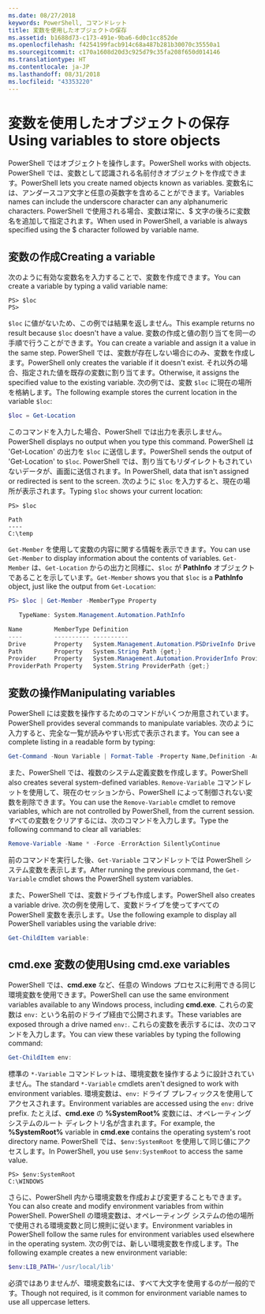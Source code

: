 ```yaml
---
ms.date: 08/27/2018
keywords: PowerShell, コマンドレット
title: 変数を使用したオブジェクトの保存
ms.assetid: b1688d73-c173-491e-9ba6-6d0c1cc852de
ms.openlocfilehash: f4254199facb914c68a487b281b30070c35550a1
ms.sourcegitcommit: c170a1608d20d3c925d79c35fa208f650d014146
ms.translationtype: HT
ms.contentlocale: ja-JP
ms.lasthandoff: 08/31/2018
ms.locfileid: "43353220"
---
```

# <a name="using-variables-to-store-objects"></a><span data-ttu-id="18b6a-103">変数を使用したオブジェクトの保存</span><span class="sxs-lookup"><span data-stu-id="18b6a-103">Using variables to store objects</span></span>

<span data-ttu-id="18b6a-104">PowerShell ではオブジェクトを操作します。</span><span class="sxs-lookup"><span data-stu-id="18b6a-104">PowerShell works with objects.</span></span> <span data-ttu-id="18b6a-105">PowerShell では、変数として認識される名前付きオブジェクトを作成できます。</span><span class="sxs-lookup"><span data-stu-id="18b6a-105">PowerShell lets you create named objects known as variables.</span></span>
<span data-ttu-id="18b6a-106">変数名には、アンダースコア文字と任意の英数字を含めることができます。</span><span class="sxs-lookup"><span data-stu-id="18b6a-106">Variables names can include the underscore character can any alphanumeric characters.</span></span> <span data-ttu-id="18b6a-107">PowerShell で使用される場合、変数は常に、\$ 文字の後ろに変数名を追加して指定されます。</span><span class="sxs-lookup"><span data-stu-id="18b6a-107">When used in PowerShell, a variable is always specified using the \$ character followed by variable name.</span></span>

## <a name="creating-a-variable"></a><span data-ttu-id="18b6a-108">変数の作成</span><span class="sxs-lookup"><span data-stu-id="18b6a-108">Creating a variable</span></span>

<span data-ttu-id="18b6a-109">次のように有効な変数名を入力することで、変数を作成できます。</span><span class="sxs-lookup"><span data-stu-id="18b6a-109">You can create a variable by typing a valid variable name:</span></span>

```
PS> $loc
PS>
```

<span data-ttu-id="18b6a-110">`$loc` に値がないため、この例では結果を返しません。</span><span class="sxs-lookup"><span data-stu-id="18b6a-110">This example returns no result because `$loc` doesn't have a value.</span></span> <span data-ttu-id="18b6a-111">変数の作成と値の割り当てを同一の手順で行うことができます。</span><span class="sxs-lookup"><span data-stu-id="18b6a-111">You can create a variable and assign it a value in the same step.</span></span> <span data-ttu-id="18b6a-112">PowerShell では、変数が存在しない場合にのみ、変数を作成します。</span><span class="sxs-lookup"><span data-stu-id="18b6a-112">PowerShell only creates the variable if it doesn't exist.</span></span>
<span data-ttu-id="18b6a-113">それ以外の場合、指定された値を既存の変数に割り当てます。</span><span class="sxs-lookup"><span data-stu-id="18b6a-113">Otherwise, it assigns the specified value to the existing variable.</span></span> <span data-ttu-id="18b6a-114">次の例では、変数 `$loc` に現在の場所を格納します。</span><span class="sxs-lookup"><span data-stu-id="18b6a-114">The following example stores the current location in the variable `$loc`:</span></span>

```powershell
$loc = Get-Location
```

<span data-ttu-id="18b6a-115">このコマンドを入力した場合、PowerShell では出力を表示しません。</span><span class="sxs-lookup"><span data-stu-id="18b6a-115">PowerShell displays no output when you type this command.</span></span> <span data-ttu-id="18b6a-116">PowerShell は 'Get-Location' の出力を `$loc` に送信します。</span><span class="sxs-lookup"><span data-stu-id="18b6a-116">PowerShell sends the output of 'Get-Location' to `$loc`.</span></span> <span data-ttu-id="18b6a-117">PowerShell では、割り当てもリダイレクトもされていないデータが、画面に送信されます。</span><span class="sxs-lookup"><span data-stu-id="18b6a-117">In PowerShell, data that isn't assigned or redirected is sent to the screen.</span></span> <span data-ttu-id="18b6a-118">次のように `$loc` を入力すると、現在の場所が表示されます。</span><span class="sxs-lookup"><span data-stu-id="18b6a-118">Typing `$loc` shows your current location:</span></span>

```
PS> $loc

Path
----
C:\temp
```

<span data-ttu-id="18b6a-119">`Get-Member` を使用して変数の内容に関する情報を表示できます。</span><span class="sxs-lookup"><span data-stu-id="18b6a-119">You can use `Get-Member` to display information about the contents of variables.</span></span> <span data-ttu-id="18b6a-120">`Get-Member` は、`Get-Location` からの出力と同様に、`$loc` が **PathInfo** オブジェクトであることを示しています。</span><span class="sxs-lookup"><span data-stu-id="18b6a-120">`Get-Member` shows you that `$loc` is a **PathInfo** object, just like the output from `Get-Location`:</span></span>

```powershell
PS> $loc | Get-Member -MemberType Property

   TypeName: System.Management.Automation.PathInfo

Name         MemberType Definition
----         ---------- ----------
Drive        Property   System.Management.Automation.PSDriveInfo Drive {get;}
Path         Property   System.String Path {get;}
Provider     Property   System.Management.Automation.ProviderInfo Provider {...
ProviderPath Property   System.String ProviderPath {get;}
```

## <a name="manipulating-variables"></a><span data-ttu-id="18b6a-121">変数の操作</span><span class="sxs-lookup"><span data-stu-id="18b6a-121">Manipulating variables</span></span>

<span data-ttu-id="18b6a-122">PowerShell には変数を操作するためのコマンドがいくつか用意されています。</span><span class="sxs-lookup"><span data-stu-id="18b6a-122">PowerShell provides several commands to manipulate variables.</span></span> <span data-ttu-id="18b6a-123">次のように入力すると、完全な一覧が読みやすい形式で表示されます。</span><span class="sxs-lookup"><span data-stu-id="18b6a-123">You can see a complete listing in a readable form by typing:</span></span>

```powershell
Get-Command -Noun Variable | Format-Table -Property Name,Definition -AutoSize -Wrap
```

<span data-ttu-id="18b6a-124">また、PowerShell では、複数のシステム定義変数を作成します。</span><span class="sxs-lookup"><span data-stu-id="18b6a-124">PowerShell also creates several system-defined variables.</span></span> <span data-ttu-id="18b6a-125">`Remove-Variable` コマンドレットを使用して、現在のセッションから、PowerShell によって制御されない変数を削除できます。</span><span class="sxs-lookup"><span data-stu-id="18b6a-125">You can use the `Remove-Variable` cmdlet to remove variables, which are not controlled by PowerShell, from the current session.</span></span> <span data-ttu-id="18b6a-126">すべての変数をクリアするには、次のコマンドを入力します。</span><span class="sxs-lookup"><span data-stu-id="18b6a-126">Type the following command to clear all variables:</span></span>

```powershell
Remove-Variable -Name * -Force -ErrorAction SilentlyContinue
```

<span data-ttu-id="18b6a-127">前のコマンドを実行した後、`Get-Variable` コマンドレットでは PowerShell システム変数を表示します。</span><span class="sxs-lookup"><span data-stu-id="18b6a-127">After running the previous command, the `Get-Variable` cmdlet shows the PowerShell system variables.</span></span>

<span data-ttu-id="18b6a-128">また、PowerShell では、変数ドライブも作成します。</span><span class="sxs-lookup"><span data-stu-id="18b6a-128">PowerShell also creates a variable drive.</span></span> <span data-ttu-id="18b6a-129">次の例を使用して、変数ドライブを使ってすべての PowerShell 変数を表示します。</span><span class="sxs-lookup"><span data-stu-id="18b6a-129">Use the following example to display all PowerShell variables using the variable drive:</span></span>

```powershell
Get-ChildItem variable:
```

## <a name="using-cmdexe-variables"></a><span data-ttu-id="18b6a-130">cmd.exe 変数の使用</span><span class="sxs-lookup"><span data-stu-id="18b6a-130">Using cmd.exe variables</span></span>

<span data-ttu-id="18b6a-131">PowerShell では、**cmd.exe** など、任意の Windows プロセスに利用できる同じ環境変数を使用できます。</span><span class="sxs-lookup"><span data-stu-id="18b6a-131">PowerShell can use the same environment variables available to any Windows process, including **cmd.exe**.</span></span> <span data-ttu-id="18b6a-132">これらの変数は `env:` という名前のドライブ経由で公開されます。</span><span class="sxs-lookup"><span data-stu-id="18b6a-132">These variables are exposed through a drive named `env:`.</span></span> <span data-ttu-id="18b6a-133">これらの変数を表示するには、次のコマンドを入力します。</span><span class="sxs-lookup"><span data-stu-id="18b6a-133">You can view these variables by typing the following command:</span></span>

```powershell
Get-ChildItem env:
```

<span data-ttu-id="18b6a-134">標準の `*-Variable` コマンドレットは、環境変数を操作するように設計されていません。</span><span class="sxs-lookup"><span data-stu-id="18b6a-134">The standard `*-Variable` cmdlets aren't designed to work with environment variables.</span></span> <span data-ttu-id="18b6a-135">環境変数は、`env:` ドライブ プレフィックスを使用してアクセスされます。</span><span class="sxs-lookup"><span data-stu-id="18b6a-135">Environment variables are accessed using the `env:` drive prefix.</span></span> <span data-ttu-id="18b6a-136">たとえば、**cmd.exe** の **%SystemRoot%** 変数には、オペレーティング システムのルート ディレクトリ名が含まれます。</span><span class="sxs-lookup"><span data-stu-id="18b6a-136">For example, the **%SystemRoot%** variable in **cmd.exe** contains the operating system's root directory name.</span></span> <span data-ttu-id="18b6a-137">PowerShell では、`$env:SystemRoot` を使用して同じ値にアクセスします。</span><span class="sxs-lookup"><span data-stu-id="18b6a-137">In PowerShell, you use `$env:SystemRoot` to access the same value.</span></span>

```
PS> $env:SystemRoot
C:\WINDOWS
```

<span data-ttu-id="18b6a-138">さらに、PowerShell 内から環境変数を作成および変更することもできます。</span><span class="sxs-lookup"><span data-stu-id="18b6a-138">You can also create and modify environment variables from within PowerShell.</span></span> <span data-ttu-id="18b6a-139">PowerShell の環境変数は、オペレーティング システムの他の場所で使用される環境変数と同じ規則に従います。</span><span class="sxs-lookup"><span data-stu-id="18b6a-139">Environment variables in PowerShell follow the same rules for environment variables used elsewhere in the operating system.</span></span> <span data-ttu-id="18b6a-140">次の例では、新しい環境変数を作成します。</span><span class="sxs-lookup"><span data-stu-id="18b6a-140">The following example creates a new environment variable:</span></span>

```powershell
$env:LIB_PATH='/usr/local/lib'
```

<span data-ttu-id="18b6a-141">必須ではありませんが、環境変数名には、すべて大文字を使用するのが一般的です。</span><span class="sxs-lookup"><span data-stu-id="18b6a-141">Though not required, is it common for environment variable names to use all uppercase letters.</span></span>